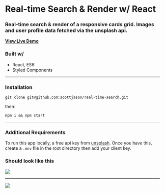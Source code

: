 # Real-time Search & Render w/ React

### Real-time search & render of a responsive cards grid. Images and user profile data fetched via the unsplash api.

[**View Live Demo**](https://react-real-time-search.netlify.app/)

### Built w/

- React, ES6
- Styled Components

---

### Installation

```
git clone git@github.com:scottjason/real-time-search.git
```

then:

```
npm i && npm start
```

---

### Additional Requirements

To run this app locally, a free api key from [unsplash](https://api.unsplash.com).
Once you have this, create a `.env` file in the root directory then add your client key.

### Should look like this

![
](https://s3-us-west-1.amazonaws.com/sj-portfolio/real-time-search-pic-2.png)

---

![
](https://s3-us-west-1.amazonaws.com/sj-portfolio/real-time-search-pic-1.png)
